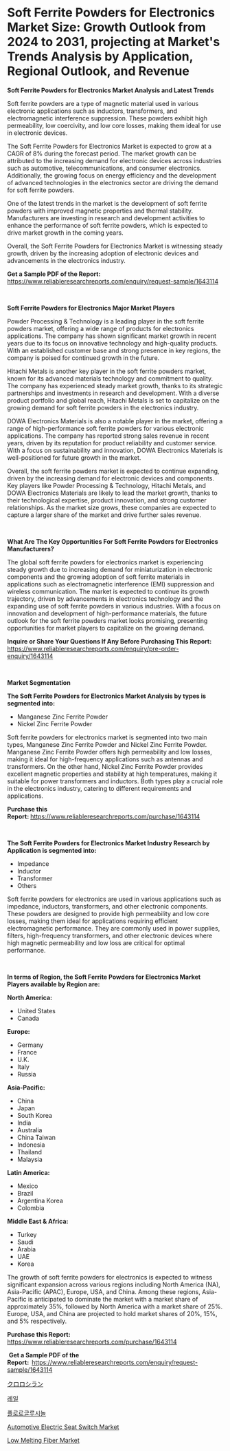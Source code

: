<p><h1>Soft Ferrite Powders for Electronics Market Size: Growth Outlook from 2024 to 2031, projecting at Market's Trends Analysis by Application, Regional Outlook, and Revenue</h1></p><p><strong>Soft Ferrite Powders for Electronics Market Analysis and Latest Trends</strong></p>
<p><p>Soft ferrite powders are a type of magnetic material used in various electronic applications such as inductors, transformers, and electromagnetic interference suppression. These powders exhibit high permeability, low coercivity, and low core losses, making them ideal for use in electronic devices.</p><p>The Soft Ferrite Powders for Electronics Market is expected to grow at a CAGR of 8% during the forecast period. The market growth can be attributed to the increasing demand for electronic devices across industries such as automotive, telecommunications, and consumer electronics. Additionally, the growing focus on energy efficiency and the development of advanced technologies in the electronics sector are driving the demand for soft ferrite powders.</p><p>One of the latest trends in the market is the development of soft ferrite powders with improved magnetic properties and thermal stability. Manufacturers are investing in research and development activities to enhance the performance of soft ferrite powders, which is expected to drive market growth in the coming years.</p><p>Overall, the Soft Ferrite Powders for Electronics Market is witnessing steady growth, driven by the increasing adoption of electronic devices and advancements in the electronics industry.</p></p>
<p><strong>Get a Sample PDF of the Report:&nbsp;</strong> <a href="https://www.reliableresearchreports.com/enquiry/request-sample/1643114">https://www.reliableresearchreports.com/enquiry/request-sample/1643114</a></p>
<p>&nbsp;</p>
<p><strong>Soft Ferrite Powders for Electronics Major Market Players</strong></p>
<p><p>Powder Processing & Technology is a leading player in the soft ferrite powders market, offering a wide range of products for electronics applications. The company has shown significant market growth in recent years due to its focus on innovative technology and high-quality products. With an established customer base and strong presence in key regions, the company is poised for continued growth in the future.</p><p>Hitachi Metals is another key player in the soft ferrite powders market, known for its advanced materials technology and commitment to quality. The company has experienced steady market growth, thanks to its strategic partnerships and investments in research and development. With a diverse product portfolio and global reach, Hitachi Metals is set to capitalize on the growing demand for soft ferrite powders in the electronics industry.</p><p>DOWA Electronics Materials is also a notable player in the market, offering a range of high-performance soft ferrite powders for various electronic applications. The company has reported strong sales revenue in recent years, driven by its reputation for product reliability and customer service. With a focus on sustainability and innovation, DOWA Electronics Materials is well-positioned for future growth in the market.</p><p>Overall, the soft ferrite powders market is expected to continue expanding, driven by the increasing demand for electronic devices and components. Key players like Powder Processing & Technology, Hitachi Metals, and DOWA Electronics Materials are likely to lead the market growth, thanks to their technological expertise, product innovation, and strong customer relationships. As the market size grows, these companies are expected to capture a larger share of the market and drive further sales revenue.</p></p>
<p>&nbsp;</p>
<p><strong>What Are The Key Opportunities For Soft Ferrite Powders for Electronics Manufacturers?</strong></p>
<p><p>The global soft ferrite powders for electronics market is experiencing steady growth due to increasing demand for miniaturization in electronic components and the growing adoption of soft ferrite materials in applications such as electromagnetic interference (EMI) suppression and wireless communication. The market is expected to continue its growth trajectory, driven by advancements in electronics technology and the expanding use of soft ferrite powders in various industries. With a focus on innovation and development of high-performance materials, the future outlook for the soft ferrite powders market looks promising, presenting opportunities for market players to capitalize on the growing demand.</p></p>
<p><strong>Inquire or Share Your Questions If Any Before Purchasing This Report:</strong> <a href="https://www.reliableresearchreports.com/enquiry/pre-order-enquiry/1643114">https://www.reliableresearchreports.com/enquiry/pre-order-enquiry/1643114</a></p>
<p>&nbsp;</p>
<p><strong>Market Segmentation</strong></p>
<p><strong>The Soft Ferrite Powders for Electronics Market Analysis by types is segmented into:</strong></p>
<p><ul><li>Manganese Zinc Ferrite Powder</li><li>Nickel Zinc Ferrite Powder</li></ul></p>
<p><p>Soft ferrite powders for electronics market is segmented into two main types, Manganese Zinc Ferrite Powder and Nickel Zinc Ferrite Powder. Manganese Zinc Ferrite Powder offers high permeability and low losses, making it ideal for high-frequency applications such as antennas and transformers. On the other hand, Nickel Zinc Ferrite Powder provides excellent magnetic properties and stability at high temperatures, making it suitable for power transformers and inductors. Both types play a crucial role in the electronics industry, catering to different requirements and applications.</p></p>
<p><strong>Purchase this Report:&nbsp;</strong><a href="https://www.reliableresearchreports.com/purchase/1643114">https://www.reliableresearchreports.com/purchase/1643114</a></p>
<p>&nbsp;</p>
<p><strong>The Soft Ferrite Powders for Electronics Market Industry Research by Application is segmented into:</strong></p>
<p><ul><li>Impedance</li><li>Inductor</li><li>Transformer</li><li>Others</li></ul></p>
<p><p>Soft ferrite powders for electronics are used in various applications such as impedance, inductors, transformers, and other electronic components. These powders are designed to provide high permeability and low core losses, making them ideal for applications requiring efficient electromagnetic performance. They are commonly used in power supplies, filters, high-frequency transformers, and other electronic devices where high magnetic permeability and low loss are critical for optimal performance.</p></p>
<p>&nbsp;</p>
<p><strong>In terms of Region, the Soft Ferrite Powders for Electronics Market Players available by Region are:</strong></p>
<p>
    <p> <strong> North America: </strong>
        <ul>
            <li>United States</li>
            <li>Canada</li>
        </ul>
        </p> 
    <p> <strong> Europe: </strong>
        <ul>
            <li>Germany</li>
            <li>France</li>
            <li>U.K.</li>
            <li>Italy</li>
            <li>Russia</li>
        </ul>
        </p> 
    <p> <strong> Asia-Pacific: </strong>
        <ul>
            <li>China</li>
            <li>Japan</li>
            <li>South Korea</li>
            <li>India</li>
            <li>Australia</li>
            <li>China Taiwan</li>
            <li>Indonesia</li>
            <li>Thailand</li>
            <li>Malaysia</li>
        </ul>
        </p> 
    <p> <strong> Latin America: </strong>
        <ul>
            <li>Mexico</li>
            <li>Brazil</li>
            <li>Argentina Korea</li>
            <li>Colombia</li>
        </ul>
        </p> 
    <p> <strong> Middle East & Africa: </strong>
        <ul>
            <li>Turkey</li>
            <li>Saudi</li>
            <li>Arabia</li>
            <li>UAE</li>
            <li>Korea</li>
        </ul>
    </p>
    </p>
<p><p>The growth of soft ferrite powders for electronics is expected to witness significant expansion across various regions including North America (NA), Asia-Pacific (APAC), Europe, USA, and China. Among these regions, Asia-Pacific is anticipated to dominate the market with a market share of approximately 35%, followed by North America with a market share of 25%. Europe, USA, and China are projected to hold market shares of 20%, 15%, and 5% respectively.</p></p>
<p><strong>Purchase this Report: </strong><a href="https://www.reliableresearchreports.com/purchase/1643114">https://www.reliableresearchreports.com/purchase/1643114</a></p>
<p>&nbsp;<strong>Get a Sample PDF of the Report:&nbsp;&nbsp;</strong><a href="https://www.reliableresearchreports.com/enquiry/request-sample/1643114">https://www.reliableresearchreports.com/enquiry/request-sample/1643114</a></p>
<p><strong></strong></p>
<p><p><a href="https://medium.com/@tariqzafar00/%E5%A1%A9%E7%B4%A0%E3%82%B7%E3%83%A9%E3%83%B3%E5%B8%82%E5%A0%B4%E3%81%AF-%E5%B8%82%E5%A0%B4%E3%82%B7%E3%82%A7%E3%82%A2-%E5%B8%82%E5%A0%B4%E5%8B%95%E5%90%91-%E5%B8%82%E5%A0%B4%E6%88%90%E9%95%B7%E3%81%AB%E9%96%A2%E3%81%99%E3%82%8B%E6%83%85%E5%A0%B1%E3%82%92%E6%8F%90%E4%BE%9B%E3%81%97%E3%81%A6%E3%81%84%E3%81%BE%E3%81%99-7468dc9c8b3b">クロロシラン</a></p><p><a href="https://medium.com/@timothychapman46/%EC%B2%A0%EB%8F%84-%EC%8B%9C%EC%9E%A5-2031%EB%85%84%EA%B9%8C%EC%A7%80%EC%9D%98-%EB%8F%99%ED%96%A5-%EC%98%88%EC%B8%A1-%EB%B0%8F-%EA%B2%BD%EC%9F%81-%EB%B6%84%EC%84%9D-8db8b2749fd0">레일</a></p><p><a href="https://medium.com/@royross51/%ED%94%8C%EB%A1%9C%EB%A1%9C%EA%B8%80%EB%A3%A8%EC%8B%A0%EC%98%AC-%EC%8B%9C%EC%9E%A5-%EB%B6%84%EC%84%9D-%EA%B8%80%EB%A1%9C%EB%B2%8C-%EC%82%B0%EC%97%85-%EC%A0%84%EB%A7%9D-%EB%B0%8F-%EC%98%88%EC%B8%A1-2024%EB%85%84%EB%B6%80%ED%84%B0-2031%EB%85%84%EA%B9%8C%EC%A7%80-3acaa9a72b52">플로로글루시놀</a></p><p><a href="https://funky-papaya-cf4.notion.site/Global-Automotive-Electric-Seat-Switch-Market-by-Types-Applications-and-Major-Players-with-Region-d5b5a0a406344cd48e1d2d5e16f95143">Automotive Electric Seat Switch Market</a></p><p><a href="https://view.publitas.com/reportprime-1/global-low-melting-fiber-market-size-and-market-trends-insights-and-projections-from-2024-to-2031/">Low Melting Fiber Market</a></p></p>